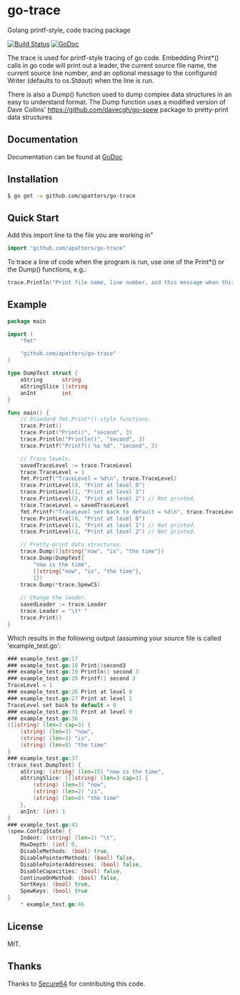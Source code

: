 go-trace
=========

Golang printf-style, code tracing package

[![Build Status](https://travis-ci.org/apatters/go-trace.svg)](https://travis-ci.org/apatters/go-trace) [![GoDoc](https://godoc.org/github.com/apatters/go-trace?status.svg)](https://godoc.org/github.com/apatters/go-trace)

The trace is used for printf-style tracing of go code. Embedding
Print*() calls in go code will print out a leader, the current source
file name, the current source line number, and an optional message to
the configured Writer (defaults to os.Stdout) when the line is run.

There is also a Dump() function used to dump complex data structures
in an easy to understand format. The Dump function uses a modified
version of Dave Collins' https://github.com/davecgh/go-spew package to
pretty-print data structures

Documentation
-------------

Documentation can be found at [GoDoc](https://godoc.org/github.com/apatters/go-trace)


Installation
------------

```bash
$ go get -u github.com/apatters/go-trace
```

## Quick Start

Add this import line to the file you are working in"

``` go
import "github.com/apatters/go-trace"
```

To trace a line of code when the program is run, use one of the
Print*() or the Dump() functions, e.g.:

``` go
trace.Println("Print file name, line number, and this message when this line line is executed.")
```

Example
-------

``` go
package main

import (
	"fmt"

	"github.com/apatters/go-trace"
)

type DumpTest struct {
	aString      string
	aStringSlice []string
	anInt        int
}

func main() {
	// Standard fmt.Print*()-style functions.
	trace.Print()
	trace.Print("Print()", "second", 3)
	trace.Println("Println()", "second", 3)
	trace.Printf("Printf() %s %d", "second", 3)

	// Trace levels.
	savedTraceLevel := trace.TraceLevel
	trace.TraceLevel = 1
	fmt.Printf("TraceLevel = %d\n", trace.TraceLevel)
	trace.PrintLevel(0, "Print at level 0")
	trace.PrintLevel(1, "Print at level 1")
	trace.PrintLevel(2, "Print at level 2") // Not printed.
	trace.TraceLevel = savedTraceLevel
	fmt.Printf("TraceLevel set back to default = %d\n", trace.TraceLevel)
	trace.PrintLevel(0, "Print at level 0")
	trace.PrintLevel(1, "Print at level 1") // Not printed.
	trace.PrintLevel(2, "Print at level 2") // Not printed.

	// Pretty-print data structures.
	trace.Dump([]string{"now", "is", "the time"})
	trace.Dump(DumpTest{
		"now is the time",
		[]string{"now", "is", "the time"},
		1})
	trace.Dump(*trace.SpewCS)
	
	// Change the leader.
	savedLeader := trace.Leader
	trace.Leader = "\t* "
	trace.Print()
}
```

Which results in the following output (assuming your source file is
called 'example_test.go':

``` go
### example_test.go:17
### example_test.go:18 Print()second3
### example_test.go:19 Println() second 3
### example_test.go:20 Printf() second 3
TraceLevel = 1
### example_test.go:26 Print at level 0
### example_test.go:27 Print at level 1
TraceLevel set back to default = 0
### example_test.go:31 Print at level 0
### example_test.go:36
([]string) (len=3 cap=3) {
	(string) (len=3) "now",
	(string) (len=2) "is",
	(string) (len=8) "the time"
}
### example_test.go:37
(trace_test.DumpTest) {
	aString: (string) (len=15) "now is the time",
	aStringSlice: ([]string) (len=3 cap=3) {
		(string) (len=3) "now",
		(string) (len=2) "is",
		(string) (len=8) "the time"
	},
	anInt: (int) 1
}
### example_test.go:41
(spew.ConfigState) {
	Indent: (string) (len=1) "\t",
	MaxDepth: (int) 0,
	DisableMethods: (bool) true,
	DisablePointerMethods: (bool) false,
	DisablePointerAddresses: (bool) false,
	DisableCapacities: (bool) false,
	ContinueOnMethod: (bool) false,
	SortKeys: (bool) true,
	SpewKeys: (bool) true
}
	* example_test.go:46
```

License
-------

MIT.


Thanks
------

Thanks to [Secure64](https://secure64.com/company/) for
contributing this code.

